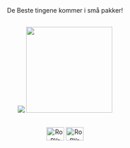 <div align="center"> 
De Beste tingene kommer i små pakker!
</div>
   

   ##
  
  <div align="center"> 
  <img heigth="195em" src="https://github-readme-stats.vercel.app/api/?username=anuraghazra&show_icons=true&theme=tokyonight"/>
  <img height="195em" src="https://github-readme-stats.vercel.app/api/top-langs/?username=robsondpreuss&theme=tokyonight"/>                           
  <!--img height="290em" src="https://github-readme-stats.vercel.app/api/top-langs/?username=ronyrd&layout=compact&langs_count=7&theme=radical"/--!>
  </div>
  
  
   ##
   <div align="center">       
   <img align="center" alt="Rony-Js" height="30" width="40" src="https://raw.githubusercontent.com/devicons/devicon/master/icons/javascript/javascript-plain.svg"> 
   <img align="center" alt="Rony-Python" height="30" width="40" src="https://raw.githubusercontent.com/devicons/devicon/master/icons/python/python-original.svg">

   
   ##
   <div align="center">  

<!--
**Ronyrd/ronyrd** is a ✨ _special_ ✨ repository because its `README.md` (this file) appears on your GitHub profile.

Here are some ideas to get you started:

- 🔭 I’m currently working on ...
- 🌱 I’m currently learning ...
- 👯 I’m looking to collaborate on ...
- 🤔 I’m looking for help with ...
- 💬 Ask me about ...
- 📫 How to reach me: ...
- 😄 Pronouns: ...
- ⚡ Fun fact: ...
-->
